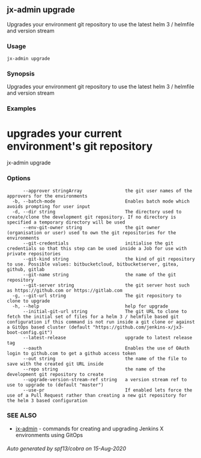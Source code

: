 ## jx-admin upgrade

Upgrades your environment git repository to use the latest helm 3 / helmfile and version stream

### Usage

```
jx-admin upgrade
```

### Synopsis

Upgrades your environment git repository to use the latest helm 3 / helmfile and version stream

### Examples

  # upgrades your current environment's git repository
  jx-admin upgrade

### Options

```
      --approver stringArray                the git user names of the approvers for the environments
  -b, --batch-mode                          Enables batch mode which avoids prompting for user input
  -d, --dir string                          The directory used to create/clone the development git repository. If no directory is specified a temporary directory will be used
      --env-git-owner string                the git owner (organisation or user) used to own the git repositories for the environments
      --git-credentials                     initialise the git credentials so that this step can be used inside a Job for use with private repositories
      --git-kind string                     the kind of git repository to use. Possible values: bitbucketcloud, bitbucketserver, gitea, github, gitlab
      --git-name string                     the name of the git repository
      --git-server string                   the git server host such as https://github.com or https://gitlab.com
  -g, --git-url string                      The git repository to clone to upgrade
  -h, --help                                help for upgrade
      --initial-git-url string              The git URL to clone to fetch the initial set of files for a helm 3 / helmfile based git configuration if this command is not run inside a git clone or against a GitOps based cluster (default "https://github.com/jenkins-x/jx3-boot-config.git")
      --latest-release                      upgrade to latest release tag
      --oauth                               Enables the use of OAuth login to github.com to get a github access token
      --out string                          the name of the file to save with the created git URL inside
      --repo string                         the name of the development git repository to create
      --upgrade-version-stream-ref string   a version stream ref to use to upgrade to (default "master")
      --use-pr                              If enabled lets force the use of a Pull Request rather than creating a new git repository for the helm 3 based configuration
```

### SEE ALSO

* [jx-admin](jx-admin.md)	 - commands for creating and upgrading Jenkins X environments using GitOps

###### Auto generated by spf13/cobra on 15-Aug-2020
